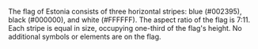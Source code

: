 The flag of Estonia consists of three horizontal stripes: blue (#002395), black (#000000), and white (#FFFFFF). The aspect ratio of the flag is 7:11. Each stripe is equal in size, occupying one-third of the flag's height. No additional symbols or elements are on the flag.
